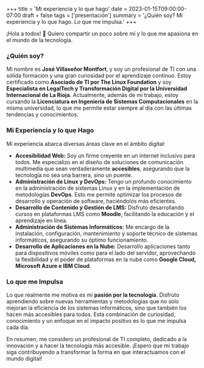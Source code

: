 +++
title = 'Mi experiencia y lo que hago'
date = 2023-01-15T09:00:00-07:00
draft = false
tags = ['presentación']
summary = '¿Quién soy? Mi experiencia y lo que hago. Lo que me impulsa.'
+++

¡Hola a todos! 👋 Quiero compartir un poco sobre mí y lo que me apasiona en el mundo de la tecnología.

### ¿Quién soy?

Mi nombre es **José Villaseñor Montfort**, y soy un profesional de TI con una sólida formación y una gran curiosidad por el aprendizaje continuo. Estoy certificado como **Asociado de TI por The Linux Foundation** y soy **Especialista en LegalTech y Transformación Digital por la Universidad Internacional de La Rioja**. Actualmente, además de mi trabajo, estoy cursando la **Licenciatura en Ingeniería de Sistemas Computacionales** en la misma universidad, lo que me permite estar siempre al día con las últimas tendencias y conocimientos.

### Mi Experiencia y lo que Hago

Mi experiencia abarca diversas áreas clave en el ámbito digital:

* **Accesibilidad Web:** Soy un firme creyente en un internet inclusivo para todos. Me especializo en el diseño de soluciones de comunicación multimedia que sean verdaderamente **accesibles**, asegurando que la tecnología no sea una barrera, sino un puente.
* **Administración de Linux y DevOps:** Tengo un profundo conocimiento en la administración de sistemas Linux y en la implementación de metodologías **DevOps**. Esto me permite optimizar los procesos de desarrollo y operación de software, haciéndolos más eficientes.
* **Desarrollo de Contenido y Gestión de LMS:** Disfruto desarrollando cursos en plataformas LMS como **Moodle**, facilitando la educación y el aprendizaje en línea.
* **Administración de Sistemas Informáticos:** Me encargo de la instalación, configuración, mantenimiento y soporte técnico de sistemas informáticos, asegurando su óptimo funcionamiento.
* **Desarrollo de Aplicaciones en la Nube:** Desarrollo aplicaciones tanto para dispositivos móviles como para el lado del servidor, aprovechando la flexibilidad y el poder de plataformas en la nube como **Google Cloud, Microsoft Azure e IBM Cloud**.

### Lo que me Impulsa

Lo que realmente me motiva es mi **pasión por la tecnología**. Disfruto aprendiendo sobre nuevas herramientas y metodologías que no solo mejoran la eficiencia de los sistemas informáticos, sino que también los hacen más accesibles para todos. Esta combinación de curiosidad, conocimiento y un enfoque en el impacto positivo es lo que me impulsa cada día.

En resumen, me considero un profesional de TI completo, dedicado a la innovación y a hacer la tecnología más accesible. ¡Espero que mi trabajo siga contribuyendo a transformar la forma en que interactuamos con el mundo digital!


